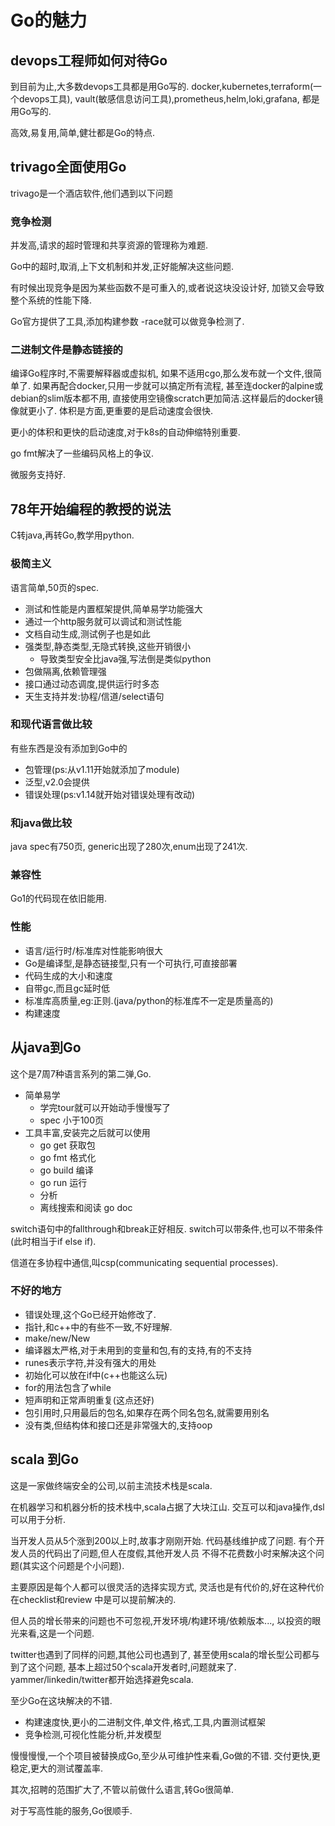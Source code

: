 # Go的魅力

## devops工程师如何对待Go

到目前为止,大多数devops工具都是用Go写的.
docker,kubernetes,terraform(一个devops工具),
vault(敏感信息访问工具),prometheus,helm,loki,grafana,
都是用Go写的.

高效,易复用,简单,健壮都是Go的特点.

## trivago全面使用Go

trivago是一个酒店软件,他们遇到以下问题

### 竞争检测

并发高,请求的超时管理和共享资源的管理称为难题.

Go中的超时,取消,上下文机制和并发,正好能解决这些问题.

有时候出现竞争是因为某些函数不是可重入的,或者说这块没设计好,
加锁又会导致整个系统的性能下降.

Go官方提供了工具,添加构建参数 -race就可以做竞争检测了.

### 二进制文件是静态链接的

编译Go程序时,不需要解释器或虚拟机,
如果不适用cgo,那么发布就一个文件,很简单了.
如果再配合docker,只用一步就可以搞定所有流程,
甚至连docker的alpine或debian的slim版本都不用,
直接使用空镜像scratch更加简洁.这样最后的docker镜像就更小了.
体积是方面,更重要的是启动速度会很快.

更小的体积和更快的启动速度,对于k8s的自动伸缩特别重要.

go fmt解决了一些编码风格上的争议.

微服务支持好.

## 78年开始编程的教授的说法

C转java,再转Go,教学用python.

### 极简主义

语言简单,50页的spec.

- 测试和性能是内置框架提供,简单易学功能强大
- 通过一个http服务就可以调试和测试性能
- 文档自动生成,测试例子也是如此
- 强类型,静态类型,无隐式转换,这些开销很小
  - 导致类型安全比java强,写法倒是类似python
- 包做隔离,依赖管理强
- 接口通过动态调度,提供运行时多态
- 天生支持并发:协程/信道/select语句

### 和现代语言做比较

有些东西是没有添加到Go中的

- 包管理(ps:从v1.11开始就添加了module)
- 泛型,v2.0会提供
- 错误处理(ps:v1.14就开始对错误处理有改动)

### 和java做比较

java spec有750页,
generic出现了280次,enum出现了241次.

### 兼容性

Go1的代码现在依旧能用.

### 性能

- 语言/运行时/标准库对性能影响很大
- Go是编译型,是静态链接型,只有一个可执行,可直接部署
- 代码生成的大小和速度
- 自带gc,而且gc延时低
- 标准库高质量,eg:正则.(java/python的标准库不一定是质量高的)
- 构建速度

## 从java到Go

这个是7周7种语言系列的第二弹,Go.

- 简单易学
  - 学完tour就可以开始动手慢慢写了
  - spec 小于100页
- 工具丰富,安装完之后就可以使用
  - go get 获取包
  - go fmt 格式化
  - go build 编译
  - go run 运行
  - 分析
  - 离线搜索和阅读 go doc

switch语句中的fallthrough和break正好相反.
switch可以带条件,也可以不带条件(此时相当于if else if).

信道在多协程中通信,叫csp(communicating sequential processes).

### 不好的地方

- 错误处理,这个Go已经开始修改了.
- 指针,和c++中的有些不一致,不好理解.
- make/new/New
- 编译器太严格,对于未用到的变量和包,有的支持,有的不支持
- runes表示字符,并没有强大的用处
- 初始化可以放在if中(c++也能这么玩)
- for的用法包含了while
- 短声明和正常声明重复(这点还好)
- 包引用时,只用最后的包名,如果存在两个同名包名,就需要用别名
- 没有类,但结构体和接口还是非常强大的,支持oop

## scala 到Go

这是一家做终端安全的公司,以前主流技术栈是scala.

在机器学习和机器分析的技术栈中,scala占据了大块江山.
交互可以和java操作,dsl可以用于分析.

当开发人员从5个涨到200以上时,故事才刚刚开始.
代码基线维护成了问题.
有个开发人员的代码出了问题,但人在度假,其他开发人员
不得不花费数小时来解决这个问题(其实这个问题是个小问题).

主要原因是每个人都可以很灵活的选择实现方式,
灵活也是有代价的,好在这种代价在checklist和review
中是可以提前解决的.

但人员的增长带来的问题也不可忽视,开发环境/构建环境/依赖版本...,
以投资的眼光来看,这是一个问题.

twitter也遇到了同样的问题,其他公司也遇到了,
甚至使用scala的增长型公司都与到了这个问题,
基本上超过50个scala开发者时,问题就来了.
yammer/linkedin/twitter都开始选择避免scala.

至少Go在这块解决的不错.

- 构建速度快,更小的二进制文件,单文件,格式,工具,内置测试框架
- 竞争检测,可视化性能分析,并发模型

慢慢慢慢,一个个项目被替换成Go,至少从可维护性来看,Go做的不错.
交付更快,更稳定,更大的测试覆盖率.

其次,招聘的范围扩大了,不管以前做什么语言,转Go很简单.

对于写高性能的服务,Go很顺手.
